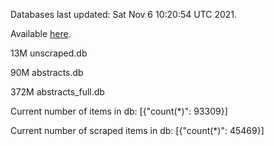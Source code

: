 Databases last updated: Sat Nov  6 10:20:54 UTC 2021. 

Available [here](https://github.com/cbeauhilton/ash-db/releases).

13M	unscraped.db

90M	abstracts.db

372M	abstracts_full.db

Current number of items in db:
[{"count(*)": 93309}]

Current number of scraped items in db:
[{"count(*)": 45469}]
